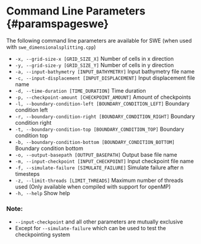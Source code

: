 # Command Line Parameters {#paramspageswe}

The following command line parameters are available for SWE (when used with `swe_dimensionalsplitting.cpp`)

- `-x, --grid-size-x [GRID_SIZE_X]` Number of cells in x direction
- `-y, --grid-size-y [GRID_SIZE_Y]` Number of cells in y direction
- `-a, --input-bathymetry [INPUT_BATHYMETRY]` Input bathymetry file name
- `-c, --input-displacement [INPUT_DISPLACEMENT]` Input displacement file name
- `-d, --time-duration [TIME_DURATION]` Time duration
- `-p, --checkpoint-amount [CHECKPOINT_AMOUNT]` Amount of checkpoints
- `-l, --boundary-condition-left [BOUNDARY_CONDITION_LEFT]` Boundary condition left
- `-r, --boundary-condition-right [BOUNDARY_CONDITION_RIGHT]` Boundary condition right
- `-t, --boundary-condition-top [BOUNDARY_CONDITION_TOP]` Boundary condition top
- `-b, --boundary-condition-bottom [BOUNDARY_CONDITION_BOTTOM]` Boundary condition bottom
- `-o, --output-basepath [OUTPUT_BASEPATH]` Output base file name
- `-m, --input-checkpoint [INPUT_CHECKPOINT]` Input checkpoint file name
- `-f, --simulate-failure [SIMULATE_FAILURE]` Simulate failure after n timesteps
- `-z, --limit-threads [LIMIT_THREADS]` Maximum number of threads used (Only available when compiled with support for openMP)
- `-h, --help` Show help

### Note: 
- `--input-checkpoint` and all other parameters are mutually exclusive
- Except for `--simulate-failure` which can be used to test the checkpointing system
